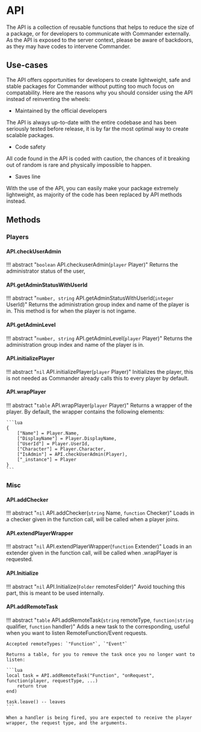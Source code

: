 # API
The API is a collection of reusable functions that helps to reduce the size of a package, or for developers to communicate with Commander externally. As the API is exposed to the server context, please be aware of backdoors, as they may have codes to intervene Commander.

## Use-cases
The API offers opportunities for developers to create lightweight, safe and stable packages for Commander without putting too much focus on compatability. Here are the reasons why you should consider using the API instead of reinventing the wheels:

- Maintained by the official developers

The API is always up-to-date with the entire codebase and has been seriously tested before release, it is by far the most optimal way to create scalable packages.

- Code safety

All code found in the API is coded with caution, the chances of it breaking out of random is rare and physically impossible to happen.

- Saves line

With the use of the API, you can easily make your package extremely lightweight, as majority of the code has been replaced by API methods instead.

## Methods
### Players
#### API.checkUserAdmin
!!! abstract "`boolean` API.checkuserAdmin(`player` Player)" 
    Returns the administrator status of the user,

#### API.getAdminStatusWithUserId
!!! abstract "`number, string` API.getAdminStatusWithUserId(`integer` UserId)" 
    Returns the administration group index and name of the player is in. This method is for when the player is not ingame.

#### API.getAdminLevel
!!! abstract "`number, string` API.getAdminLevel(`player` Player)" 
    Returns the administration group index and name of the player is in.

#### API.initializePlayer
!!! abstract "`nil` API.initializePlayer(`player` Player)" 
    Initializes the player, this is not needed as Commander already calls this to every player by default.

#### API.wrapPlayer
!!! abstract "`table` API.wrapPlayer(`player` Player)" 
    Returns a wrapper of the player. By default, the wrapper contains the following elements:

    ```lua
    {
        ["Name"] = Player.Name,
        ["DisplayName"] = Player.DisplayName,
        ["UserId"] = Player.UserId,
        ["Character"] = Player.Character,
        ["IsAdmin"] = API.checkUserAdmin(Player),
        ["_instance"] = Player
    }
    ```

### Misc
#### API.addChecker
!!! abstract "`nil` API.addChecker(`string` Name, `function` Checker)" 
    Loads in a checker given in the function call, will be called when a player joins.

#### API.extendPlayerWrapper
!!! abstract "`nil` API.extendPlayerWrapper(`function` Extender)" 
    Loads in an extender given in the function call, will be called when .wrapPlayer is requested.

#### API.Initialize
!!! abstract "`nil` API.Initialize(`Folder` remotesFolder)"
    Avoid touching this part, this is meant to be used internally.

#### API.addRemoteTask
!!! abstract "`table` API.addRemoteTask(`string` remoteType, `function|string` qualifier, `function` handler)" 
    Adds a new task to the corresponding, useful when you want to listen RemoteFunction/Event requests.

    Accepted remoteTypes: `"Function"`, `"Event"`

    Returns a table, for you to remove the task once you no longer want to listen:

    ```lua
    local task = API.addRemoteTask("Function", "onRequest", function(player, requestType, ...)
        return true
    end)

    task.leave() -- leaves
    ```

    When a handler is being fired, you are expected to receive the player wrapper, the request type, and the arguments.